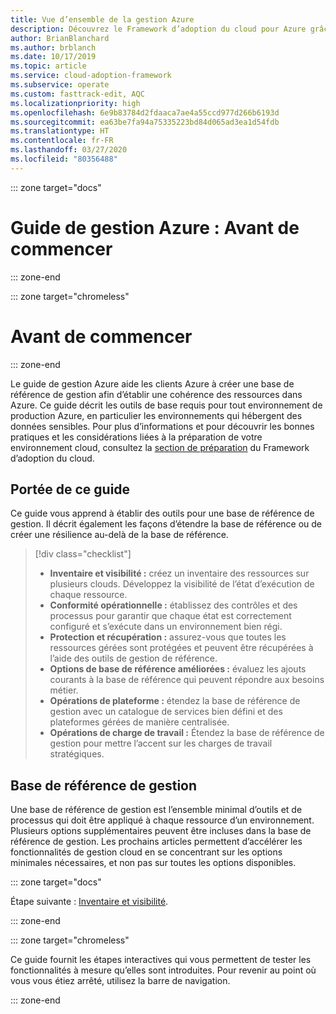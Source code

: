 ```yaml
---
title: Vue d’ensemble de la gestion Azure
description: Découvrez le Framework d’adoption du cloud pour Azure grâce à ces informations sur les outils de base nécessaires à la gestion des environnements de production Azure.
author: BrianBlanchard
ms.author: brblanch
ms.date: 10/17/2019
ms.topic: article
ms.service: cloud-adoption-framework
ms.subservice: operate
ms.custom: fasttrack-edit, AQC
ms.localizationpriority: high
ms.openlocfilehash: 6e9b83784d2fdaaca7ae4a55ccd977d266b6193d
ms.sourcegitcommit: ea63be7fa94a75335223bd84d065ad3ea1d54fdb
ms.translationtype: HT
ms.contentlocale: fr-FR
ms.lasthandoff: 03/27/2020
ms.locfileid: "80356488"
---
```

::: zone target="docs"

# <a name="azure-management-guide-before-you-start"></a>Guide de gestion Azure : Avant de commencer

::: zone-end

::: zone target="chromeless"

# <a name="before-you-start"></a>Avant de commencer

::: zone-end

Le guide de gestion Azure aide les clients Azure à créer une base de référence de gestion afin d’établir une cohérence des ressources dans Azure. Ce guide décrit les outils de base requis pour tout environnement de production Azure, en particulier les environnements qui hébergent des données sensibles. Pour plus d’informations et pour découvrir les bonnes pratiques et les considérations liées à la préparation de votre environnement cloud, consultez la [section de préparation](../index.md) du Framework d’adoption du cloud.

## <a name="scope-of-this-guide"></a>Portée de ce guide

Ce guide vous apprend à établir des outils pour une base de référence de gestion. Il décrit également les façons d’étendre la base de référence ou de créer une résilience au-delà de la base de référence.

> [!div class="checklist"]
>
> - **Inventaire et visibilité :** créez un inventaire des ressources sur plusieurs clouds. Développez la visibilité de l’état d’exécution de chaque ressource.
> - **Conformité opérationnelle :** établissez des contrôles et des processus pour garantir que chaque état est correctement configuré et s’exécute dans un environnement bien régi.
> - **Protection et récupération :** assurez-vous que toutes les ressources gérées sont protégées et peuvent être récupérées à l’aide des outils de gestion de référence.
> - **Options de base de référence améliorées :** évaluez les ajouts courants à la base de référence qui peuvent répondre aux besoins métier.
> - **Opérations de plateforme :** étendez la base de référence de gestion avec un catalogue de services bien défini et des plateformes gérées de manière centralisée.
> - **Opérations de charge de travail :** Étendez la base de référence de gestion pour mettre l’accent sur les charges de travail stratégiques.

## <a name="management-baseline"></a>Base de référence de gestion

Une base de référence de gestion est l’ensemble minimal d’outils et de processus qui doit être appliqué à chaque ressource d’un environnement. Plusieurs options supplémentaires peuvent être incluses dans la base de référence de gestion. Les prochains articles permettent d’accélérer les fonctionnalités de gestion cloud en se concentrant sur les options minimales nécessaires, et non pas sur toutes les options disponibles.

::: zone target="docs"

Étape suivante : [Inventaire et visibilité](./inventory.md).

::: zone-end

::: zone target="chromeless"

Ce guide fournit les étapes interactives qui vous permettent de tester les fonctionnalités à mesure qu’elles sont introduites. Pour revenir au point où vous vous étiez arrêté, utilisez la barre de navigation.

::: zone-end
